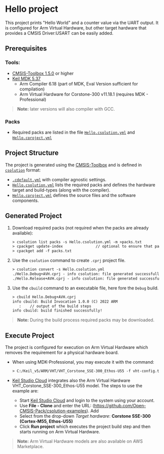# Hello project

This project prints "Hello World" and a counter value via the UART output. It is configured for Arm Virtual Hardware, but other target hardware that provides a CMSIS Driver:USART can be easily added.

## Prerequisites

### Tools:

- [CMSIS-Toolbox 1.5.0](https://github.com/Open-CMSIS-Pack/devtools/releases) or higher
- [Keil MDK 5.37](https://www2.keil.com/mdk5/)
  - Arm Compiler 6.18 (part of MDK, Eval Version sufficient for compilation)
  - Arm Virtual Hardware for Corstone-300 v11.18.1 (requires MDK - Professional)

>**Note:** later versions will also compiler with GCC.

### Packs

- Required packs are listed in the file [`Hello.csolution.yml`](./Hello.csolution.yml) and [`Hello.cproject.yml`](./Hello.cproject.yml)

## Project Structure

The project is generated using the [CMSIS-Toolbox](https://github.com/Open-CMSIS-Pack/devtools/blob/main/tools/projmgr/docs/Manual/Overview.md) and is defined in [`csolution`](https://github.com/Open-CMSIS-Pack/devtools/blob/main/tools/projmgr/docs/Manual/YML-Format.md) format:

- [`.cdefault.yml`](./.cdefault.yml) with compiler agnostic settings.
- [`Hello.csolution.yml`](./Hello.csolution.yml) lists the required packs and defines the hardware target and build-types (along with the compiler).
- [`Hello.cproject.yml`](./Hello.cproject.yml) defines the source files and the software components.

## Generated Project

1. Download required packs (not required when the packs are already available):

   ```txt
   > csolution list packs -s Hello.csolution.yml -m >packs.txt
   > cpackget update-index               // optional to ensure that pack index is up-to-date
   > cpackget add -f packs.txt
   ```

2. Use the `csolution` command to create `.cprj` project file.

   ```txt
   > csolution convert -s Hello.csolution.yml
   ./Hello.Debug+AVH.cprj - info csolution: file generated successfully
   ./Hello.Release+AVH.cprj - info csolution: file generated successfully
   ```

3. Use the `cbuild` command to an executable file, here fore the `Debug` build.

   ```txt
   > cbuild Hello.Debug+AVH.cprj       
   info cbuild: Build Invocation 1.0.0 (C) 2022 ARM
      :    // output of the build steps
   info cbuild: build finished successfully!
   ```

>**Note:** During the build process required packs may be downloaded.

## Execute Project

The project is configured for execution on Arm Virtual Hardware which removes the requirement for a physical hardware board.  

- When using MDK-Professional, you may execute it with the command:

  ```txt
  > C:/Keil_v5/ARM/VHT/VHT_Corstone_SSE-300_Ethos-U55 -f vht-config.txt -a ./out/Hello/AVH/Debug/Debug+AVH.axf
  ```

- [Keil Studio Cloud](https://studio.keil.arm.com/) integrates also the Arm Virtual Hardware VHT_Corstone_SSE-300_Ethos-U55 model. The steps to use the example are:
  - Start [Keil Studio Cloud](https://studio.keil.arm.com/) and login to the system using your account.
  - Use **File - Clone** and enter the URL: (https://github.com/Open-CMSIS-Pack/csolution-examples).  Add
  - Select from the drop-down *Target hardware*: **Corstone SSE-300 (Cortex-M55, Ethos-U55)**
  - Click **Run project** which executes the project build step and then starts running on Arm Virtual Hardware.

>**Note:** Arm Virtual Hardware models are also available on AWS Marketplace.
